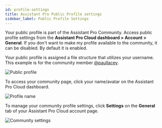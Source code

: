 ```yaml
---
id: profile-settings
title: Assistant Pro Public Profile settings
sidebar_label: Public Profile Settings
---
```


Your public profile is part of the Assistant Pro Community. Access public profile settings from the **Assistant Pro Cloud dashboard > Account > General**. If you don't want to make my profile available to the community, it can be disabled. By default it is enabled.

Your public profile is assigned a file structure that utilizes your username. This example is for the community member [@paullacey](https://app.assistant.pro/community/user/paullacey).

![Public profile](/img/assistant/cloud--account-settings--profile-settings--1.jpg)

To access your community page, click your name/avatar on the Assistant Pro Cloud dashboard.

![Profile name](/img/assistant/cloud--account-settings--profile-settings--2.jpg)

To manage your community profile settings, click **Settings** on the **General** tab of your Assistant Pro Cloud account page.

![Community settings](/img/assistant/cloud--account-settings--profile-settings--3.jpg)

